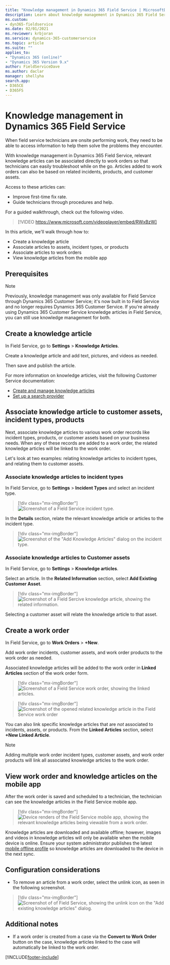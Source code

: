 ```yaml
---
title: "Knowledge management in Dynamics 365 Field Service | MicrosoftDocs"
description: Learn about knowledge management in Dynamics 365 Field Service
ms.custom:
- dyn365-fieldservice
ms.date: 02/01/2021
ms.reviewer: krbjoran
ms.service: dynamics-365-customerservice
ms.topic: article
ms.suite: ""
applies_to:
- "Dynamics 365 (online)"
- "Dynamics 365 Version 9.x"
author: FieldServiceDave
ms.author: daclar
manager: shellyha
search.app:
- D365CE
- D365FS
---
```


# Knowledge management in Dynamics 365 Field Service

When field service technicians are onsite performing work, they need to be able to access information to help them solve the problems they encounter.

With knowledge management in Dynamics 365 Field Service, relevant knowledge articles can be associated directly to work orders so that technicians can easily troubleshoot while on the go. Articles added to work orders can also be based on related incidents, products, and customer assets.

Access to these articles can:

- Improve first-time fix rate.
- Guide technicians through procedures and help.

For a guided walkthrough, check out the following video.

> [!VIDEO 
https://www.microsoft.com/videoplayer/embed/RWxBzW]


In this article, we'll walk through how to: 

- Create a knowledge article
- Associate articles to assets, incident types, or products
- Associate articles to work orders
- View knowledge articles from the mobile app

## Prerequisites

> [!Note]
> Previously, knowledge management was only available for Field Service through Dynamics 365 Customer Service; it's now built in to Field Service and no longer requires Dynamics 365 Customer Service. If you're already using Dynamics 365 Customer Service knowledge articles in Field Service, you can still use knowledge management for both. 

## Create a knowledge article

In Field Service, go to **Settings** > **Knowledge Articles**.

Create a knowledge article and add text, pictures, and videos as needed.

Then save and publish the article.

For more information on knowledge articles, visit the following Customer Service documentation:

- [Create and manage knowledge articles](../customer-service/customer-service-hub-user-guide-knowledge-article.md)
- [Set up a search provider](../customer-service/set-up-search-providers.md)

## Associate knowledge article to customer assets, incident types, products

Next, associate knowledge articles to various work order records like incident types, products, or customer assets based on your business needs. When any of these records are added to a work order, the related knowledge articles will be linked to the work order. 

Let's look at two examples: relating knowledge articles to incident types, and relating them to customer assets.

### Associate knowledge articles to incident types 

In Field Service, go to **Settings** > **Incident Types** and select an incident type.

> [!div class="mx-imgBorder"]
> ![Screenshot of a Field Service incident type.](./media/knowledge-article-associate-incident-type2.jpg)

In the **Details** section, relate the relevant knowledge article or articles to the incident type.

> [!div class="mx-imgBorder"]
> ![Screenshot of the "Add Knowledge Articles" dialog on the incident type.](./media/knowledge-article-associate-incident-type.jpg)

### Associate knowledge articles to Customer assets

In Field Service, go to **Settings** > **Knowledge articles**. 

Select an article. In the **Related Information** section, select **Add Existing Customer Asset**.

> [!div class="mx-imgBorder"]
> ![Screenshot of a Field Sercive knowledge article, showing the related information.](./media/knowledge-article-associate-asset.jpg)

Selecting a customer asset will relate the knowledge article to that asset. 

## Create a work order

In Field Service, go to **Work Orders** > **+New**.

Add work order incidents, customer assets, and work order products to the work order as needed.

Associated knowledge articles will be added to the work order in **Linked Articles** section of the work order form.

> [!div class="mx-imgBorder"]
> ![Screenshot of a Field Service work order, showing the linked articles.](./media/knowledge-article-associate-work-order-linked.jpg)

> [!div class="mx-imgBorder"]
> ![Screenshot of the opened related knowledge article in the Field Service work order](./media/knowledge-article-associate-work-order-read.jpg)

You can also link specific knowledge articles that are *not* associated to incidents, assets, or products. From the **Linked Articles** section, select **+New Linked Article**.

> [!Note]
> Adding multiple work order incident types, customer assets, and work order products will link all associated knowledge articles to the work order. 

## View work order and knowledge articles on the mobile app

After the work order is saved and scheduled to a technician, the technician can see the knowledge articles in the Field Service mobile app.

> [!div class="mx-imgBorder"]
> ![Device renders of the Field Service mobile app, showing the relevant knowledge articles being viewable from a work order.](./media/mobile-2020-knowledge-mgmt.png)

Knowledge articles are downloaded and available offline; however, images and videos in knowledge articles will only be available when the mobile device is online. Ensure your system administrator publishes the latest [mobile offline profile](mobile-power-app-system-offline.md) so knowledge articles are downloaded to the device in the next sync.

## Configuration considerations

- To remove an article from a work order, select the unlink icon, as seen in the following screenshot.

> [!div class="mx-imgBorder"]
> ![Screenshot of of Field Service, showing the unlink icon on the "Add existing knowledge articles" dialog.](./media/knowledge-article-unlink.png)

## Additional notes

- If a work order is created from a case via the **Convert to Work Order** button on the case, knowledge articles linked to the case will automatically be linked to the work order.










[!INCLUDE[footer-include](../includes/footer-banner.md)]
